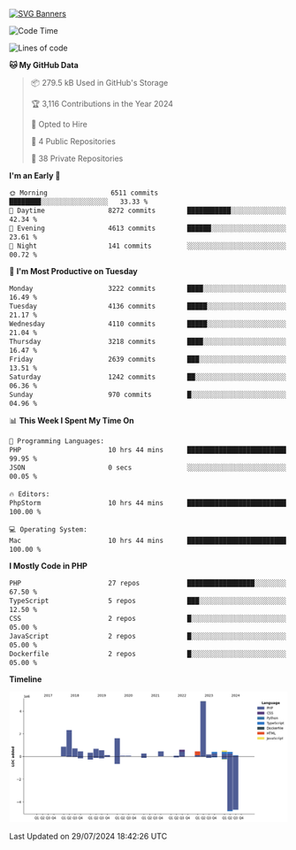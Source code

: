 [![SVG Banners](https://svg-banners.vercel.app/api?type=glitch&text1=Gere_Lajos%F0%9F%92%BB&width=800&height=400)](https://github.com/Akshay090/svg-banners)

<!--START_SECTION:waka-->
![Code Time](http://img.shields.io/badge/Code%20Time-1%2C795%20hrs%2047%20mins-blue)

![Lines of code](https://img.shields.io/badge/From%20Hello%20World%20I%27ve%20Written-15.8%20million%20lines%20of%20code-blue)

**🐱 My GitHub Data** 

> 📦 279.5 kB Used in GitHub's Storage 
 > 
> 🏆 3,116 Contributions in the Year 2024
 > 
> 💼 Opted to Hire
 > 
> 📜 4 Public Repositories 
 > 
> 🔑 38 Private Repositories 
 > 
**I'm an Early 🐤** 

```text
🌞 Morning                6511 commits        ████████░░░░░░░░░░░░░░░░░   33.33 % 
🌆 Daytime                8272 commits        ███████████░░░░░░░░░░░░░░   42.34 % 
🌃 Evening                4613 commits        ██████░░░░░░░░░░░░░░░░░░░   23.61 % 
🌙 Night                  141 commits         ░░░░░░░░░░░░░░░░░░░░░░░░░   00.72 % 
```
📅 **I'm Most Productive on Tuesday** 

```text
Monday                   3222 commits        ████░░░░░░░░░░░░░░░░░░░░░   16.49 % 
Tuesday                  4136 commits        █████░░░░░░░░░░░░░░░░░░░░   21.17 % 
Wednesday                4110 commits        █████░░░░░░░░░░░░░░░░░░░░   21.04 % 
Thursday                 3218 commits        ████░░░░░░░░░░░░░░░░░░░░░   16.47 % 
Friday                   2639 commits        ███░░░░░░░░░░░░░░░░░░░░░░   13.51 % 
Saturday                 1242 commits        ██░░░░░░░░░░░░░░░░░░░░░░░   06.36 % 
Sunday                   970 commits         █░░░░░░░░░░░░░░░░░░░░░░░░   04.96 % 
```


📊 **This Week I Spent My Time On** 

```text
💬 Programming Languages: 
PHP                      10 hrs 44 mins      █████████████████████████   99.95 % 
JSON                     0 secs              ░░░░░░░░░░░░░░░░░░░░░░░░░   00.05 % 

🔥 Editors: 
PhpStorm                 10 hrs 44 mins      █████████████████████████   100.00 % 

💻 Operating System: 
Mac                      10 hrs 44 mins      █████████████████████████   100.00 % 
```

**I Mostly Code in PHP** 

```text
PHP                      27 repos            █████████████████░░░░░░░░   67.50 % 
TypeScript               5 repos             ███░░░░░░░░░░░░░░░░░░░░░░   12.50 % 
CSS                      2 repos             █░░░░░░░░░░░░░░░░░░░░░░░░   05.00 % 
JavaScript               2 repos             █░░░░░░░░░░░░░░░░░░░░░░░░   05.00 % 
Dockerfile               2 repos             █░░░░░░░░░░░░░░░░░░░░░░░░   05.00 % 
```



**Timeline**

![Lines of Code chart](https://raw.githubusercontent.com/gere-lajos/gere-lajos/main/assets/bar_graph.png)


 Last Updated on 29/07/2024 18:42:26 UTC
<!--END_SECTION:waka-->
